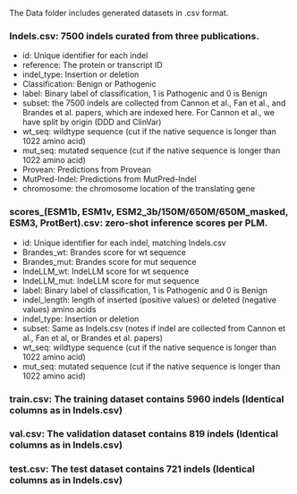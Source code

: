 The Data folder includes generated datasets in .csv format.

### Indels.csv: 7500 indels curated from three publications. 
* id: Unique identifier for each indel
* reference: The protein or transcript ID 
* indel_type: Insertion or deletion
* Classification: Benign or Pathogenic 
* label: Binary label of classification, 1 is Pathogenic and 0 is Benign
* subset: the 7500 indels are collected from Cannon et al., Fan et al., and Brandes et al. papers, which are indexed here. For Cannon et al., we have split by origin (DDD and ClinVar)
* wt_seq: wildtype sequence (cut if the native sequence is longer than 1022 amino acid)
* mut_seq: mutated sequence (cut if the native sequence is longer than 1022 amino acid)
* Provean: Predictions from Provean 
* MutPred-Indel: Predictions from MutPred-Indel
* chromosome: the chromosome location of the translating gene


### scores_(ESM1b, ESM1v, ESM2_3b/150M/650M/650M_masked, ESM3, ProtBert).csv: zero-shot inference scores per PLM.
* id: Unique identifier for each indel, matching Indels.csv
* Brandes_wt: Brandes score for wt sequence
* Brandes_mut: Brandes score for mut sequence
* IndeLLM_wt: IndeLLM score for wt sequence
* IndeLLM_mut: IndeLLM score for mut sequence
* label: Binary label of classification, 1 is Pathogenic and 0 is Benign
* indel_length: length of inserted (positive values) or deleted (negative values) amino acids
* indel_type: Insertion or deletion
* subset: Same as Indels.csv (notes if indel are collected from Cannon et al., Fan et al, or Brandes et al. papers)
* wt_seq: wildtype sequence (cut if the native sequence is longer than 1022 amino acid)
* mut_seq: mutated sequence (cut if the native sequence is longer than 1022 amino acid)


### train.csv: The training dataset contains 5960 indels (Identical columns as in Indels.csv)
### val.csv: The validation dataset contains 819 indels (Identical columns as in Indels.csv)
### test.csv: The test dataset contains 721 indels (Identical columns as in Indels.csv)